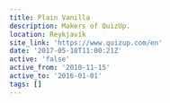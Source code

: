 ```yaml
---
title: Plain Vanilla
description: Makers of QuizUp.
location: Reykjavík
site_link: 'https://www.quizup.com/en'
date: '2017-05-18T11:00:21Z'
active: 'false'
active_from: '2010-11-15'
active_to: '2016-01-01'
tags: []
---
```


